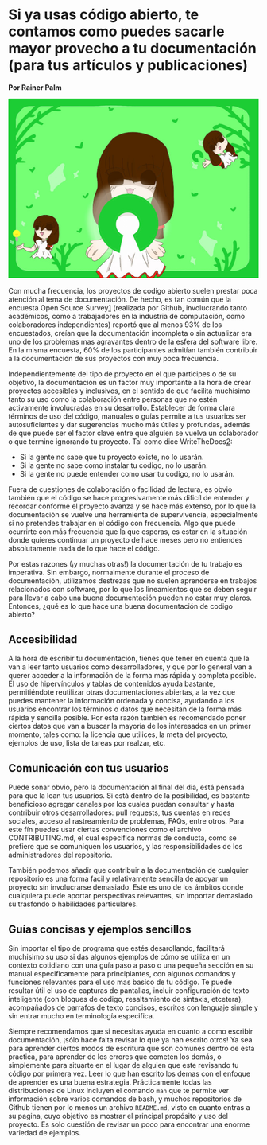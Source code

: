 # Si ya usas código abierto, te contamos como puedes sacarle mayor provecho a tu documentación (para tus artículos y publicaciones)

**Por Rainer Palm**

![header](header.png)

Con mucha frecuencia, los proyectos de codigo abierto suelen prestar poca atención al tema de documentación. De hecho, es tan común que la encuesta Open Source Survey[1] (realizada por Github, involucrando tanto académicos, como a trabajadores en la industria de computación, como colaboradores independientes) reportó que al menos 93% de los encuestados, creían que la documentación incompleta o sin actualizar era uno de los problemas mas agravantes dentro de la esfera del software libre. En la misma encuesta, 60% de los participantes admitían también contribuir a la documentación de sus proyectos con muy poca frecuencia.

Independientemente del tipo de proyecto en el que participes o de su objetivo, la documentación es un factor muy importante a la hora de crear proyectos accesibles y inclusivos, en el sentido de que facilita muchísimo tanto su uso como la colaboración entre personas que no estén activamente involucradas en su desarrollo. Establecer de forma clara términos de uso del código, manuales o guías permite a tus usuarios ser autosuficientes y dar sugerencias mucho más útiles y profundas, además de que puede ser el factor clave entre que alguien se vuelva un colaborador o que termine ignorando tu proyecto. Tal como dice WriteTheDocs[2]:

- Si la gente no sabe que tu proyecto existe, no lo usarán.
- Si la gente no sabe como instalar tu codigo, no lo usarán.
- Si la gente no puede entender como usar tu codigo, no lo usarán.

Fuera de cuestiones de colaboración o facilidad de lectura, es obvio también que el código se hace progresivamente más dificíl de entender y recordar conforme el proyecto avanza y se hace más extenso, por lo que la documentación se vuelve una herramienta de supervivencia, especialmente si no pretendes trabajar en el código con frecuencia. Algo que puede ocurrirte con más frecuencia que la que esperas, es estar en la situación donde quieres continuar un proyecto de hace meses pero no entiendes absolutamente nada de lo que hace el código.

Por estas razones (¡y muchas otras!) la documentación de tu trabajo es imperativa. Sin embargo, normalmente durante el proceso de documentación, utilizamos destrezas que no suelen aprenderse en trabajos relacionados con software, por lo que los lineamientos que se deben seguir para llevar a cabo una buena documentación pueden no estar muy claros. Entonces, ¿qué es lo que hace una buena documentación de codigo abierto?

## Accesibilidad

A la hora de escribir tu documentación, tienes que tener en cuenta que la van a leer tanto usuarios como desarrolladores, y que por lo general van a querer acceder a la información de la forma mas rápida y completa posible. El uso de hipervínculos y tablas de contenidos ayuda bastante, permitiéndote reutilizar otras documentaciones abiertas, a la vez que puedes mantener la información ordenada y concisa, ayudando a los usuarios encontrar los términos o datos que necesitan de la forma más rápida y sencilla posible. Por esta razón también es recomendado poner ciertos datos que van a buscar la mayoría de los interesados en un primer momento, tales como: la licencia que utilices, la meta del proyecto, ejemplos de uso, lista de tareas por realzar, etc.

## Comunicación con tus usuarios

Puede sonar obvio, pero la documentación al final del dia, está pensada para que la lean tus usuarios. Si está dentro de la posibilidad, es bastante beneficioso agregar canales por los cuales puedan consultar y hasta contribuir otros desarrolladores: pull requests, tus cuentas en redes sociales, acceso al rastreamiento de problemas, FAQs, entre otros. Para este fín puedes usar ciertas convenciones como el archivo CONTRIBUTING.md, el cual especifica normas de conducta, como se prefiere que se comuniquen los usuarios, y las responsibilidades de los administradores del repositorio.

También podemos añadir que contribuir a la documentación de cualquier repositorio es una forma facil y relativamente sencilla de apoyar un proyecto sín involucrarse demasiado. Este es uno de los ámbitos donde cualquiera puede aportar perspectivas relevantes, sín importar demasiado su trasfondo o habilidades particulares.

## Guías concisas y ejemplos sencillos

Sín importar el tipo de programa que estés desarollando, facilitará muchisimo su uso si das algunos ejemplos de cómo se utiliza en un contexto cotidiano con una guía paso a paso o una pequeña sección en su manual especificamente para principiantes, con algunos comandos y funciones relevantes para el uso mas basico de tu código. Te puede resultar útil el uso de capturas de pantallas, incluir configuración de texto inteligente (con bloques de codigo, resaltamiento de sintaxis, etcetera), acompañados de parrafos de texto concisos, escritos con lenguaje simple y sin entrar mucho en terminología especifica.

Siempre recomendamos que si necesitas ayuda en cuanto a como escribir documentación, ¡sólo hace falta revisar lo que ya han escrito otros! Ya sea para aprender ciertos modos de escritura que son comunes dentro de esta practica, para aprender de los errores que cometen los demás, o simplemente para situarte en el lugar de alguien que este revisando tu código por primera vez. Leer lo que han escrito los demas con el enfoque de aprender es una buena estrategia. Prácticamente todas las distribuciones de Linux incluyen el comando `man` que te permite ver información sobre varios comandos de bash, y muchos repositorios de Github tienen por lo menos un archivo `README.md`, visto en cuanto entras a su pagina, cuyo objetivo es mostrar el principal propósito y uso del proyecto. Es solo cuestión de revisar un poco para encontrar una enorme variedad de ejemplos.

[1]: https://opensourcesurvey.org/2017/ "Open Source Survey"
[2]: http://www.writethedocs.org/guide/writing/beginners-guide-to-docs/#why-write-docs "Write The Docs | Why Write Docs?"
